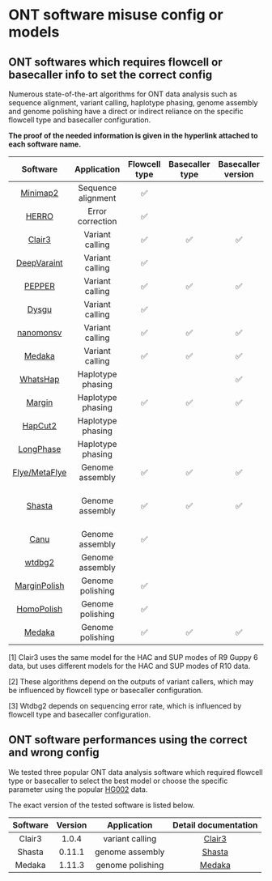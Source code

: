 # ONT software misuse config or models

## ONT softwares which requires flowcell or basecaller info to set the correct config
Numerous state-of-the-art algorithms for ONT data analysis such as sequence alignment, variant calling, haplotype phasing, genome assembly and genome polishing have a direct or indirect reliance on the specific flowcell type and basecaller configuration.

**The proof of the needed information is given in the hyperlink attached to each software name.**

| Software | Application | Flowcell type | Basecaller type | Basecaller version | Basecalling mode | Indirect dependence |
|:---:|:---:|:---:|:---:|:---:|:---:|:---:|
| [Minimap2](https://github.com/lh3/minimap2/releases/tag/v2.27) | Sequence alignment | :white_check_mark: |  |  |  |  |
| [HERRO](https://github.com/lbcb-sci/herro) | Error correction | :white_check_mark: |  |  |  |  |
| [Clair3](https://github.com/HKU-BAL/Clair3?tab=readme-ov-file#pre-trained-models) | Variant calling | :white_check_mark:  | :white_check_mark:  | :white_check_mark: | HAC/SUP <sup>[1]</sup> |  |
| [DeepVaraint](https://github.com/google/deepvariant) | Variant calling | :white_check_mark:  |  |  |  |  |
| [PEPPER](https://github.com/kishwarshafin/pepper) | Variant calling | :white_check_mark:  | :white_check_mark:  | :white_check_mark: | SUP |  |
| [Dysgu](https://github.com/kcleal/dysgu?tab=readme-ov-file#calling-svs) | Variant calling | :white_check_mark: | | | | |
| [nanomonsv](https://github.com/friend1ws/nanomonsv#get) | Variant calling | :white_check_mark: | :white_check_mark: | :white_check_mark:  | unspecified |  |
| [Medaka](https://github.com/nanoporetech/medaka#models) | Variant calling | :white_check_mark: | :white_check_mark: | :white_check_mark: | FAST, HAC, SUP | |
| [WhatsHap](https://github.com/whatshap/whatshap) | Haplotype phasing | | | :white_check_mark: |
| [Margin](https://github.com/UCSC-nanopore-cgl/margin#parameter-files) | Haplotype phasing | :white_check_mark: | :white_check_mark: | :white_check_mark:  | unspecified |  |
| [HapCut2](https://github.com/vibansal/HapCUT2) | Haplotype phasing | | | | | :white_check_mark: <sup>[2]</sup> |
| [LongPhase](https://github.com/twolinin/longphase) | Haplotype phasing | | | | | :white_check_mark: <sup>[2]</sup> |
| [Flye/MetaFlye](https://github.com/fenderglass/Flye/blob/flye/docs/USAGE.md#oxford-nanopore) | Genome assembly | :white_check_mark: | :white_check_mark: | :white_check_mark: | HAC/SUP |  |
| [Shasta](https://paoloshasta.github.io/shasta/Configurations.html) | Genome assembly | :white_check_mark: | :white_check_mark: | :white_check_mark: | HAC for Guppy4, SUP for Guppy6 | |
| [Canu](https://canu.readthedocs.io/en/latest/tutorial.html) | Genome assembly | :white_check_mark: | | | | |
| [wtdbg2](https://github.com/ruanjue/wtdbg2/blob/master/README-ori.md#for-higher-error-rate-long-sequences) | Genome assembly | | | | | :white_check_mark: <sup>[3]</sup> |
| [MarginPolish](https://github.com/UCSC-nanopore-cgl/MarginPolish) | Genome polishing | :white_check_mark: | | | | |
| [HomoPolish](https://github.com/ythuang0522/homopolish#introduction) | Genome polishing | :white_check_mark: | | | | |
| [Medaka](https://github.com/nanoporetech/medaka#models) | Genome polishing | :white_check_mark: | :white_check_mark: | :white_check_mark: | FAST, HAC, SUP | |

[1] Clair3 uses the same model for the HAC and SUP modes of R9 Guppy 6 data, but uses different models for the HAC and SUP modes of R10 data.

[2] These algorithms depend on the outputs of variant callers, which may be influenced by flowcell type or basecaller configuration.

[3] Wtdbg2 depends on sequencing error rate, which is influenced by flowcell type and basecaller configuration.


<a id="ont-software"></a>
## ONT software performances using the correct and wrong config
We tested three popular ONT data analysis software which required flowcell type or basecaller to select the best model or choose the specific parameter using the popular [HG002](https://github.com/human-pangenomics/HG002_Data_Freeze_v1.0) data. 

The exact version of the tested software is listed below.

| Software | Version | Application | Detail documentation |
|:---:|:---:|:---:|:---:|
| Clair3 | 1.0.4 | variant calling | [Clair3](./clair3.md) |
| Shasta | 0.11.1 | genome assembly | [Shasta](./shasta.md) |
| Medaka | 1.11.3 | genome polishing | [Medaka](./medaka.md) |
